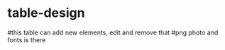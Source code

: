 # table-design
#this table can add new elements, edit and remove that
#png photo and fonts is there
